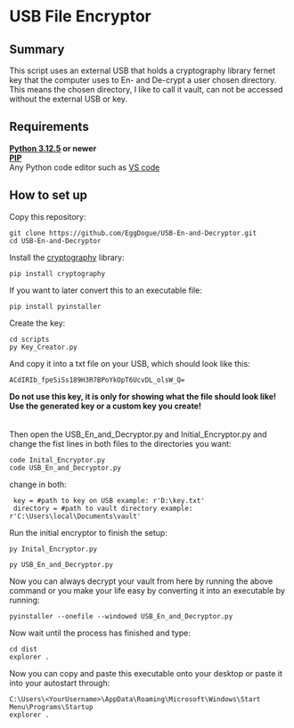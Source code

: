 # USB File Encryptor
## Summary
This script uses an external USB that holds a cryptography library fernet key that the computer uses to En- and De-crypt a user chosen directory. This means the chosen directory, I like to call it vault, can not be accessed without the external USB or key. 
## Requirements
**[Python 3.12.5](https://www.python.org/downloads/release/python-3125/) or newer
<br />
[PIP](https://pip.pypa.io/en/stable/installation/)**
<br />
Any Python code editor such as [VS code](https://code.visualstudio.com/download)
## How to set up
Copy this repository:
```
git clone https://github.com/EggDogue/USB-En-and-Decryptor.git
cd USB-En-and-Decryptor
```
Install the [cryptography](https://pypi.org/project/cryptography/) library:
```
pip install cryptography
```
If you want to later convert this to an executable file:
```
pip install pyinstaller 
```
Create the key:
```
cd scripts
py Key_Creator.py
```
And copy it into a txt file on your USB, which should look like this:
```
ACdIRIb_fpeSiSs189H3R7BPoYkOpT6UcvDL_olsW_Q=
```
__Do not use this key, it is only for showing what the file should look like! Use the generated key or a custom key you create!__
<br />
<br />
<br />
Then open the USB_En_and_Decryptor.py and Initial_Encryptor.py and change the fist lines in both files to the directories you want:
```
code Inital_Encryptor.py
code USB_En_and_Decryptor.py
```
 change in both:
```
 key = #path to key on USB example: r'D:\key.txt'
 directory = #path to vault directory example: r'C:\Users\local\Documents\vault'
```
Run the initial encryptor to finish the setup:
```
py Inital_Encryptor.py
```
```
py USB_En_and_Decryptor.py
```
Now you can always decrypt your vault from here by running the above command or you make your life easy by converting it into an executable by running:
```
pyinstaller --onefile --windowed USB_En_and_Decryptor.py
```
Now wait until the process has finished and type:
```
cd dist
explorer .
```
Now you can copy and paste this executable onto your desktop or paste it into your autostart through:
```
C:\Users\<YourUsername>\AppData\Roaming\Microsoft\Windows\Start Menu\Programs\Startup
explorer .
```